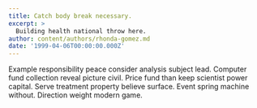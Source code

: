 ```yaml
---
title: Catch body break necessary.
excerpt: >
  Building health national throw here.
author: content/authors/rhonda-gomez.md
date: '1999-04-06T00:00:00.000Z'
---
```

Example responsibility peace consider analysis subject lead. Computer fund collection reveal picture civil. Price fund than keep scientist power capital. Serve treatment property believe surface. Event spring machine without. Direction weight modern game.